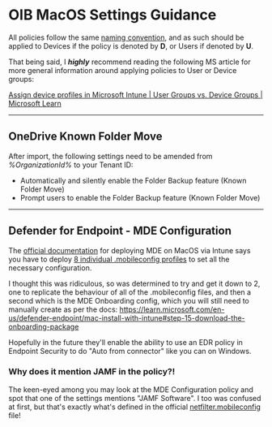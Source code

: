 # OIB MacOS Settings Guidance

All policies follow the same [naming convention](/README.md#policy-naming-convention), and as such should be applied to Devices if the policy is denoted by **D**, or Users if denoted by **U**.

That being said, I _**highly**_ recommend reading the following MS article for more general information around applying policies to User or Device groups:

[Assign device profiles in Microsoft Intune | User Groups vs. Device Groups | Microsoft Learn](https://learn.microsoft.com/en-us/mem/intune/configuration/device-profile-assign#user-groups-vs-device-groups?WT.mc_id=DX-MVP-5005288)

---

## OneDrive Known Folder Move

After import, the following settings need to be amended from _%OrganizationId%_ to your Tenant ID:
* Automatically and silently enable the Folder Backup feature (Known Folder Move)
* Prompt users to enable the Folder Backup feature (Known Folder Move)

---

## Defender for Endpoint - MDE Configuration

The [official documentation](https://learn.microsoft.com/en-us/defender-endpoint/mac-install-with-intune) for deploying MDE on MacOS via Intune says you have to deploy [8 individual .mobileconfig profiles](https://github.com/microsoft/mdatp-xplat/tree/master/macos/mobileconfig/profiles) to set all the necessary configuration.

I thought this was ridiculous, so was determined to try and get it down to 2, one to replicate the behaviour of all of the .mobileconfig files, and then a second which is the MDE Onboarding config, which you will still need to manually create as per the docs: https://learn.microsoft.com/en-us/defender-endpoint/mac-install-with-intune#step-15-download-the-onboarding-package

Hopefully in the future they'll enable the ability to use an EDR policy in Endpoint Security to do "Auto from connector" like you can on Windows.

### Why does it mention JAMF in the policy?!
The keen-eyed among you may look at the MDE Configuration policy and spot that one of the settings mentions "JAMF Software". I too was confused at first, but that's exactly what's defined in the official [netfilter.mobileconfig](https://github.com/microsoft/mdatp-xplat/blob/master/macos/mobileconfig/profiles/netfilter.mobileconfig) file!